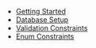 - [Getting Started](getting-started.md)
- [Database Setup](database-setup.md)
- [Validation Constraints](validation-constraints.md)
- [Enum Constraints](enum-constraints.md)
